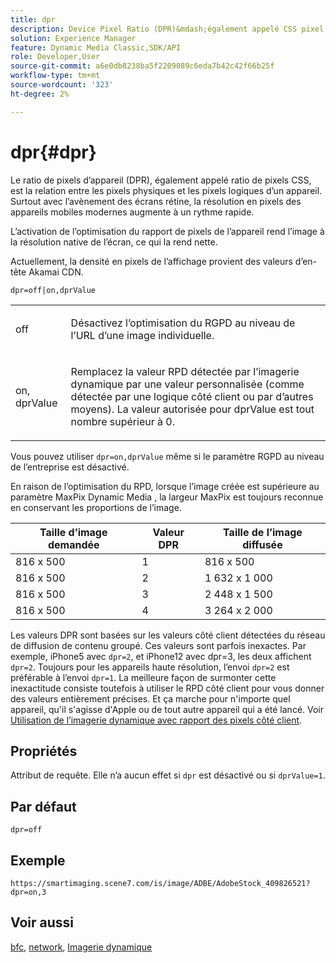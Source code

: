 ```yaml
---
title: dpr
description: Device Pixel Ratio (DPR)&mdash;également appelé CSS pixel ratio&mdash;est la relation entre les pixels physiques et les pixels logiques d’un appareil.
solution: Experience Manager
feature: Dynamic Media Classic,SDK/API
role: Developer,User
source-git-commit: a6e0db8238ba5f2209089c6eda7b42c42f66b25f
workflow-type: tm+mt
source-wordcount: '323'
ht-degree: 2%

---
```


# dpr{#dpr}

Le ratio de pixels d’appareil (DPR), également appelé ratio de pixels CSS, est la relation entre les pixels physiques et les pixels logiques d’un appareil. Surtout avec l’avènement des écrans rétine, la résolution en pixels des appareils mobiles modernes augmente à un rythme rapide.

L’activation de l’optimisation du rapport de pixels de l’appareil rend l’image à la résolution native de l’écran, ce qui la rend nette.

Actuellement, la densité en pixels de l’affichage provient des valeurs d’en-tête Akamai CDN.

`dpr=off|on,dprValue`

<table id="simpletable_4CB26F72A56D4515B767C303F8E8A1CF"> 
 <tr class="strow"> 
  <td class="stentry"> <p> <span class="codeph"> <span class="varname"> off </span> </span> </p> </td> 
  <td class="stentry"> <p>Désactivez l’optimisation du RGPD au niveau de l’URL d’une image individuelle. </p> </td> 
 </tr> 
 <tr class="strow"> 
  <td class="stentry"> <p> <span class="codeph"> <span class="varname"> on, dprValue </span> </span> </p> </td> 
  <td class="stentry"> <p>Remplacez la valeur RPD détectée par l’imagerie dynamique par une valeur personnalisée (comme détectée par une logique côté client ou par d’autres moyens). La valeur autorisée pour dprValue est tout nombre supérieur à 0. </p> </td> 
 </tr> 
</table>


Vous pouvez utiliser `dpr=on,dprValue` même si le paramètre RGPD au niveau de l’entreprise est désactivé.

En raison de l’optimisation du RPD, lorsque l’image créée est supérieure au paramètre MaxPix Dynamic Media , la largeur MaxPix est toujours reconnue en conservant les proportions de l’image.

| Taille d’image demandée | Valeur DPR | Taille de l’image diffusée |
|-|-|-|
| 816 x 500 | 1 | 816 x 500 |
| 816 x 500 | 2 | 1 632 x 1 000 |
| 816 x 500 | 3 | 2 448 x 1 500 |
| 816 x 500 | 4 | 3 264 x 2 000 |

Les valeurs DPR sont basées sur les valeurs côté client détectées du réseau de diffusion de contenu groupé. Ces valeurs sont parfois inexactes. Par exemple, iPhone5 avec `dpr=2`, et iPhone12 avec dpr=3, les deux affichent `dpr=2`. Toujours pour les appareils haute résolution, l’envoi `dpr=2` est préférable à l’envoi `dpr=1`. La meilleure façon de surmonter cette inexactitude consiste toutefois à utiliser le RPD côté client pour vous donner des valeurs entièrement précises. Et ça marche pour n&#39;importe quel appareil, qu&#39;il s&#39;agisse d&#39;Apple ou de tout autre appareil qui a été lancé. Voir [Utilisation de l’imagerie dynamique avec rapport des pixels côté client](https://experienceleague.adobe.com/docs/experience-manager-cloud-service/content/assets/dynamicmedia/client-side-dpr.html?lang=en).

## Propriétés

Attribut de requête. Elle n’a aucun effet si `dpr` est désactivé ou si `dprValue=1`.

## Par défaut

`dpr=off`


## Exemple

`https://smartimaging.scene7.com/is/image/ADBE/AdobeStock_409826521?dpr=on,3`


## Voir aussi

[bfc](/help/aem-is-ir-api/is-api/http-ref/image-serving-api-ref/c-http-protocol-reference/c-command-reference/r-bfc.md), [network](/help/aem-is-ir-api/is-api/http-ref/image-serving-api-ref/c-http-protocol-reference/c-command-reference/r-network.md), [Imagerie dynamique](https://experienceleague.adobe.com/docs/experience-manager-cloud-service/content/assets/dynamicmedia/imaging-faq.html?lang=en)